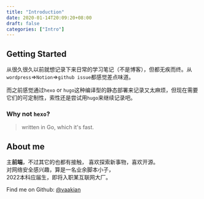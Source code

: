 ```yaml
---
title: "Introduction"
date: 2020-01-14T20:09:20+08:00
draft: false
categories: ["Intro"]
---
```


## Getting Started

从很久很久以前就想记录下来日常的学习笔记（不是博客），但都无疾而终。从`wordpress`=>`Notion`=>`github issue`都感觉差点味道。

而之前感觉通过`hexo` or `hugo`这种编译型的静态部署来记录又太麻烦，但现在需要它们的可定制性，索性还是尝试用`hugo`来继续记录吧。

### Why not `hexo`?

> written in Go, which it's fast.

## About me

主**前端**，不过其它的也都有接触，
喜欢探索新事物，喜欢开源。\
对网络安全感兴趣，算是一名业余脚本小子，\
2022本科应届生，即将入职某互联网大厂。

Find me on Github: [@vaakian](https://github.com/vaakian)
